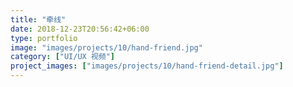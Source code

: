 ```yaml
---
title: "牵线"
date: 2018-12-23T20:56:42+06:00
type: portfolio
image: "images/projects/10/hand-friend.jpg"
category: ["UI/UX 视频"]
project_images: ["images/projects/10/hand-friend-detail.jpg"]
---
```



